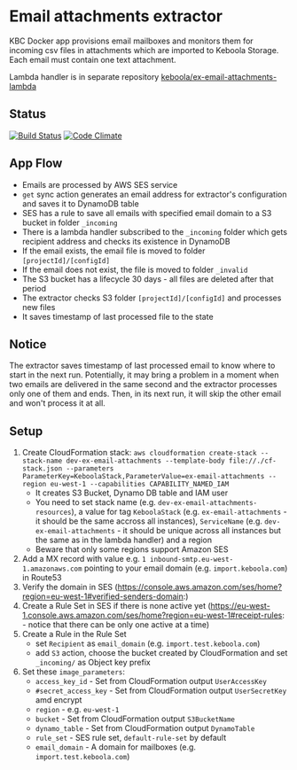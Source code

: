 # Email attachments extractor
KBC Docker app provisions email mailboxes and monitors them for incoming csv files in attachments which are imported to Keboola Storage. Each email must contain one text attachment.

Lambda handler is in separate repository [keboola/ex-email-attachments-lambda](https://github.com/keboola/ex-email-attachments-lambda)

## Status

[![Build Status](https://travis-ci.org/keboola/ex-email-attachments.svg)](https://travis-ci.org/keboola/ex-email-attachments) [![Code Climate](https://codeclimate.com/github/keboola/ex-email-attachments/badges/gpa.svg)](https://codeclimate.com/github/keboola/ex-email-attachments)

## App Flow

- Emails are processed by AWS SES service
- `get` sync action generates an email address for extractor's configuration and saves it to DynamoDB table
- SES has a rule to save all emails with specified email domain to a S3 bucket in folder `_incoming`
- There is a lambda handler subscribed to the `_incoming` folder which gets recipient address and checks its existence in DynamoDB
- If the email exists, the email file is moved to folder `[projectId]/[configId]`
- If the email does not exist, the file is moved to folder `_invalid`
- The S3 bucket has a lifecycle 30 days - all files are deleted after that period
- The extractor checks S3 folder `[projectId]/[configId]` and processes new files
- It saves timestamp of last processed file to the state

## Notice

The extractor saves timestamp of last processed email to know where to start in the next run. Potentially, it may bring a problem in a moment when two emails are delivered in the same second and the extractor processes only one of them and ends. Then, in its next run, it will skip the other email and won't process it at all.

## Setup
1. Create CloudFormation stack: `aws cloudformation create-stack --stack-name dev-ex-email-attachments --template-body file://./cf-stack.json --parameters ParameterKey=KeboolaStack,ParameterValue=ex-email-attachments --region eu-west-1 --capabilities CAPABILITY_NAMED_IAM`
    - It creates S3 Bucket, Dynamo DB table and IAM user
    - You need to set stack name (e.g. `dev-ex-email-attachments-resources`), a value for tag `KeboolaStack` (e.g. `ex-email-attachments` - it should be the same accross all instances), `ServiceName` (e.g. `dev-ex-email-attachments` - it should be unique across all instances but the same as in the lambda handler) and a region
    - Beware that only some regions support Amazon SES
2. Add a MX record with value e.g. `1 inbound-smtp.eu-west-1.amazonaws.com` pointing to your email domain (e.g. `import.keboola.com`) in Route53
3. Verify the domain in SES (https://console.aws.amazon.com/ses/home?region=eu-west-1#verified-senders-domain:)
4. Create a Rule Set in SES if there is none active yet (https://eu-west-1.console.aws.amazon.com/ses/home?region=eu-west-1#receipt-rules: - notice that there can be only one active at a time)
5. Create a Rule in the Rule Set
    - set `Recipient` as `email_domain` (e.g. `import.test.keboola.com`)
    - add `S3` action, choose the bucket created by CloudFormation and set `_incoming/` as Object key prefix
6. Set these `image_parameters`:
    - `access_key_id` - Set from CloudFormation output `UserAccessKey`
    - `#secret_access_key` - Set from CloudFormation output `UserSecretKey` amd encrypt
    - `region` - e.g. `eu-west-1`
    - `bucket` - Set from CloudFormation output `S3BucketName`
    - `dynamo_table` - Set from CloudFormation output `DynamoTable`
    - `rule_set` - SES rule set, `default-rule-set` by default
    - `email_domain` - A domain for mailboxes (e.g. `import.test.keboola.com`)
